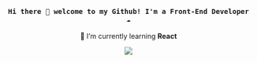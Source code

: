 <h4 align="center"><samp> Hi there 👋  welcome to my Github! I'm a Front-End Developer ☁️ </samp></h4>
<p align="center">🌱 I’m currently learning <b>React</b></p>


<p align="center">
  <img src="https://media.giphy.com/media/1d7F9xyq6j7C1ojbC5/giphy.gif">
</p>

<!--
### Hi there 👋
**flaviagfigueiredo/flaviagfigueiredo** is a ✨ _special_ ✨ repository because its `README.md` (this file) appears on your GitHub profile.

Here are some ideas to get you started:

- 🔭 I’m currently working on ...
- 🌱 I’m currently learning ...
- 👯 I’m looking to collaborate on ...
- 🤔 I’m looking for help with ...
- 💬 Ask me about ...
- 📫 How to reach me: ...
- 😄 Pronouns: ...
- ⚡ Fun fact: ...
-->
